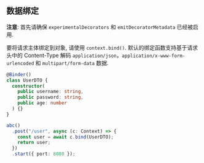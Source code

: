 ## 数据绑定

**注意**: 首先请确保 `experimentalDecorators` 和 `emitDecoratorMetadata` 已经被启用.

要将请求主体绑定到对象, 请使用 `context.bind()`. 默认的绑定函数支持基于请求头中的 Content-Type 解码 `application/json`，`application/x-www-form-urlencoded` 和 `multipart/form-data` 数据.

```ts
@Binder()
class UserDTO {
  constructor(
    public username: string,
    public password: string,
    public age: number
  ) {}
}

abc()
  .post("/user", async (c: Context) => {
    const user = await c.bind(UserDTO);
    return user;
  })
  .start({ port: 8080 });
```
